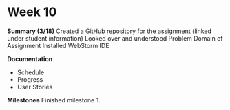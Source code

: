 # **Week 10**

**Summary (3/18)**
Created a GitHub repository for the assignment (linked under student information)
Looked over and understood Problem Domain of Assignment
Installed WebStorm IDE

**Documentation**
 - Schedule
 - Progress
 - User Stories


**Milestones**
Finished milestone 1.